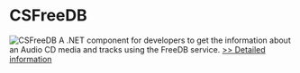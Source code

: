 # CSFreeDB
![CSFreeDB](https://mycommerce.akamaized.net/api/pimages/P300914543/BIG/300914543.PNG)
A .NET component for developers to get the information about an Audio CD media and tracks using the FreeDB service.
[>> Detailed information](https://secure.shareit.com/shareit/product.html?productid=300914543&affiliateid=200057808)